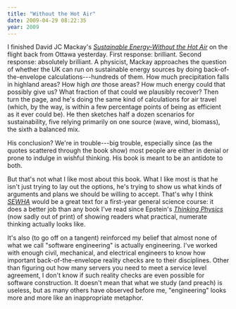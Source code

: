 ```yaml
---
title: "Without the Hot Air"
date: 2009-04-29 08:22:35
year: 2009
---
```

I finished David JC Mackay's <a href="http://www.amazon.com/Sustainable-Energy-Without-Hot-Air/dp/0954452933"><em>Sustainable Energy-Without the Hot Air</em></a> on the flight back from Ottawa yesterday. First response: brilliant. Second response: absolutely brilliant. A physicist, Mackay approaches the question of whether the UK can run on sustainable energy sources by doing back-of-the-envelope calculations---hundreds of them. How much precipitation falls in highland areas? How high <em>are</em> those areas? How much energy could that possibly give us? What fraction of that could we plausibly recover? Then turn the page, and he's doing the same kind of calculations for air travel (which, by the way, is within a few percentage points of being as efficient as it ever could be). He then sketches half a dozen scenarios for sustainability, five relying primarily on one source (wave, wind, biomass), the sixth a balanced mix.

His conclusion? We're in trouble---big trouble, especially since (as the quotes scattered through the book show) most people are either in denial or prone to indulge in wishful thinking. His book is meant to be an antidote to both.

But that's not what I like most about this book.  What I like most is that he isn't just trying to lay out the options, he's trying to show us what kinds of arguments and plans we should be willing to accept. That's why I think <a href="http://www.amazon.com/Sustainable-Energy-Without-Hot-Air/dp/0954452933"><em>SEWHA</em></a> would be a great text for a first-year general science course: it does a better job than any book I've read since Epstein's <a href="http://www.amazon.com/THINKING-PHYSICS-GEDANKEN-SECOND/dp/B000INYTTC"><em>Thinking Physics</em></a> (now sadly out of print) of showing readers what practical, numerate thinking actually looks like.

It's also (to go off on a tangent) reinforced my belief that almost none of what we call "software engineering" is actually engineering. I've worked with enough civil, mechanical, and electrical engineers to know how important back-of-the-envelope reality checks are to their disciplines.  Other than figuring out how many servers you need to meet a service level agreement, I don't know if such reality checks are even possible for software construction.  It doesn't mean that what we study (and preach) is useless, but as many others have observed before me, "engineering" looks more and more like an inappropriate metaphor.
